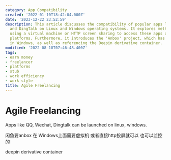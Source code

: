 ```yaml
---
category: App Compatibility
created: '2022-01-10T18:42:04.000Z'
date: '2023-12-22 23:52:59'
description: This article discusses the compatibility of popular apps like QQ, WeChat,
  and DingTalk on Linux and Windows operating systems. It explores methods such as
  using a virtual machine or HTTP screen sharing to access these apps on unsupported
  platforms. Furthermore, it introduces the 'Anbox' project, which has potential applications
  in Windows, as well as referencing the Deepin derivative container.
modified: '2022-08-18T07:46:48.400Z'
tags:
- earn money
- freelancer
- platforms
- stub
- work efficiency
- work style
title: Agile Freelancing
---
```


# Agile Freelancing

Apps like QQ, Wechat, Dingtalk can be launched on linux, windows.

闲鱼要anbox 在 Windows上面需要虚拟机 或者直接http投屏就可以 也可以监控的

deepin derivative container
